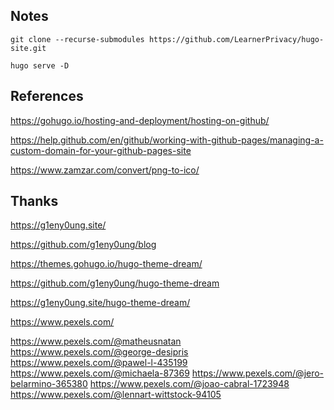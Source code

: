 
Notes
-----

    git clone --recurse-submodules https://github.com/LearnerPrivacy/hugo-site.git

    hugo serve -D


References
----------

https://gohugo.io/hosting-and-deployment/hosting-on-github/

https://help.github.com/en/github/working-with-github-pages/managing-a-custom-domain-for-your-github-pages-site

https://www.zamzar.com/convert/png-to-ico/

Thanks
------

https://g1eny0ung.site/

https://github.com/g1eny0ung/blog

https://themes.gohugo.io/hugo-theme-dream/

https://github.com/g1eny0ung/hugo-theme-dream

https://g1eny0ung.site/hugo-theme-dream/


https://www.pexels.com/

https://www.pexels.com/@matheusnatan
https://www.pexels.com/@george-desipris
https://www.pexels.com/@pawel-l-435199
https://www.pexels.com/@michaela-87369
https://www.pexels.com/@jero-belarmino-365380
https://www.pexels.com/@joao-cabral-1723948
https://www.pexels.com/@lennart-wittstock-94105


